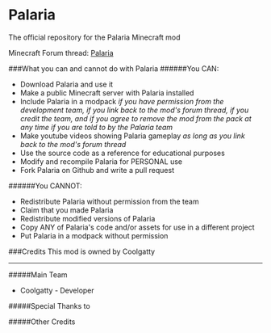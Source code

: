 Palaria
=========

The official repository for the Palaria Minecraft mod

Minecraft Forum thread: [Palaria](http://www.minecraftforum.net/forums/mapping-and-modding/minecraft-mods/1287343-discontinued-1-5-2-forge-smp-palaria-mod-v2-6-0)

###What you can and cannot do with Palaria
######You CAN:
* Download Palaria and use it
* Make a public Minecraft server with Palaria installed
* Include Palaria in a modpack _if you have permission from the development team, if you link back to the mod's forum thread, if you credit the team, and if you agree to remove the mod from the pack at any time if you are told to by the Palaria team_
* Make youtube videos showing Palaria gameplay _as long as you link back to the mod's forum thread_
* Use the source code as a reference for educational purposes
* Modify and recompile Palaria for PERSONAL use
* Fork Palaria on Github and write a pull request

######You CANNOT:
* Redistribute Palaria without permission from the team
* Claim that you made Palaria
* Redistribute modified versions of Palaria
* Copy ANY of Palaria's code and/or assets for use in a different project
* Put Palaria in a modpack without permission

###Credits
This mod is owned by Coolgatty
***
#####Main Team

* Coolgatty - Developer

#####Special Thanks to


#####Other Credits
